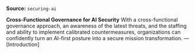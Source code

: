 **Source:** `securing-ai`

**Cross-Functional Governance for AI Security**
With a cross-functional governance approach, an awareness of the latest threats, and the staffing and ability to implement calibrated countermeasures, organizations can confidently turn an AI-first posture into a secure mission transformation. — [Introduction]

